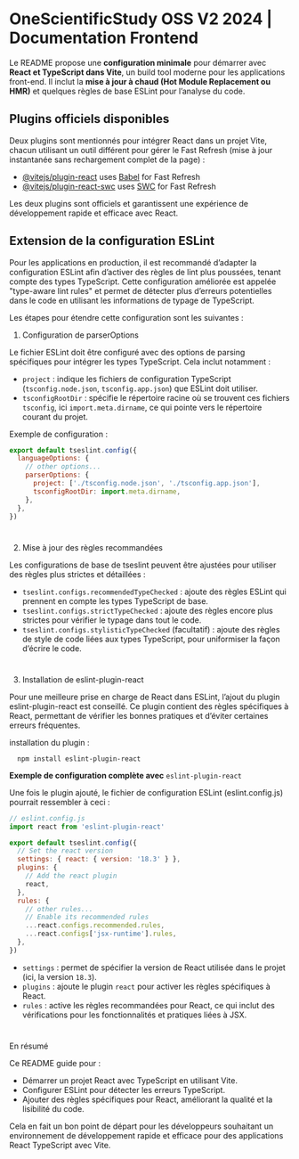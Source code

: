 # OneScientificStudy OSS V2 2024 | Documentation Frontend

Le README propose une **configuration minimale** pour démarrer avec **React et TypeScript dans Vite**, un build tool moderne pour les applications front-end. Il inclut la **mise à jour à chaud (Hot Module Replacement ou HMR)** et quelques règles de base ESLint pour l’analyse du code.

## Plugins officiels disponibles

Deux plugins sont mentionnés pour intégrer React dans un projet Vite, chacun utilisant un outil différent pour gérer le Fast Refresh (mise à jour instantanée sans rechargement complet de la page) :

- [@vitejs/plugin-react](https://github.com/vitejs/vite-plugin-react/blob/main/packages/plugin-react/README.md) uses [Babel](https://babeljs.io/) for Fast Refresh
- [@vitejs/plugin-react-swc](https://github.com/vitejs/vite-plugin-react-swc) uses [SWC](https://swc.rs/) for Fast Refresh
  
Les deux plugins sont officiels et garantissent une expérience de développement rapide et efficace avec React.

## Extension de la configuration ESLint

Pour les applications en production, il est recommandé d’adapter la configuration ESLint afin d’activer des règles de lint plus poussées, tenant compte des types TypeScript. Cette configuration améliorée est appelée "type-aware lint rules" et permet de détecter plus d’erreurs potentielles dans le code en utilisant les informations de typage de TypeScript.

Les étapes pour étendre cette configuration sont les suivantes :

1. Configuration de parserOptions

Le fichier ESLint doit être configuré avec des options de parsing spécifiques pour intégrer les types TypeScript. Cela inclut notamment :
- `project` : indique les fichiers de configuration TypeScript (`tsconfig.node.json`, `tsconfig.app.json`) que ESLint doit utiliser.
- `tsconfigRootDir` : spécifie le répertoire racine où se trouvent ces fichiers `tsconfig`, ici `import.meta.dirname`, ce qui pointe vers le répertoire courant du projet.


Exemple de configuration :
```js
export default tseslint.config({
  languageOptions: {
    // other options...
    parserOptions: {
      project: ['./tsconfig.node.json', './tsconfig.app.json'],
      tsconfigRootDir: import.meta.dirname,
    },
  },
})
```
#

2. Mise à jour des règles recommandées

Les configurations de base de tseslint peuvent être ajustées pour utiliser des règles plus strictes et détaillées :

- `tseslint.configs.recommendedTypeChecked` : ajoute des règles ESLint qui prennent en compte les types TypeScript de base.
- `tseslint.configs.strictTypeChecked` : ajoute des règles encore plus strictes pour vérifier le typage dans tout le code.
- `tseslint.configs.stylisticTypeChecked` (facultatif) : ajoute des règles de style de code liées aux types TypeScript, pour uniformiser la façon d’écrire le code.

#
3. Installation de eslint-plugin-react

Pour une meilleure prise en charge de React dans ESLint, l’ajout du plugin eslint-plugin-react est conseillé. Ce plugin contient des règles spécifiques à React, permettant de vérifier les bonnes pratiques et d’éviter certaines erreurs fréquentes.

installation du plugin :
```shell
  npm install eslint-plugin-react
```
**Exemple de configuration complète avec** `eslint-plugin-react`

Une fois le plugin ajouté, le fichier de configuration ESLint (eslint.config.js) pourrait ressembler à ceci :

```js
// eslint.config.js
import react from 'eslint-plugin-react'

export default tseslint.config({
  // Set the react version
  settings: { react: { version: '18.3' } },
  plugins: {
    // Add the react plugin
    react,
  },
  rules: {
    // other rules...
    // Enable its recommended rules
    ...react.configs.recommended.rules,
    ...react.configs['jsx-runtime'].rules,
  },
})
```
- `settings` : permet de spécifier la version de React utilisée dans le projet (ici, la version `18.3`).
- `plugins` : ajoute le plugin `react` pour activer les règles spécifiques à React.
- `rules` : active les règles recommandées pour React, ce qui inclut des vérifications pour les fonctionnalités et pratiques liées à JSX.
  
#

En résumé

Ce README guide pour :

  - Démarrer un projet React avec TypeScript en utilisant Vite.
  - Configurer ESLint pour détecter les erreurs TypeScript.
  - Ajouter des règles spécifiques pour React, améliorant la qualité et la lisibilité du code.

Cela en fait un bon point de départ pour les développeurs souhaitant un environnement de développement rapide et efficace pour des applications React TypeScript avec Vite.